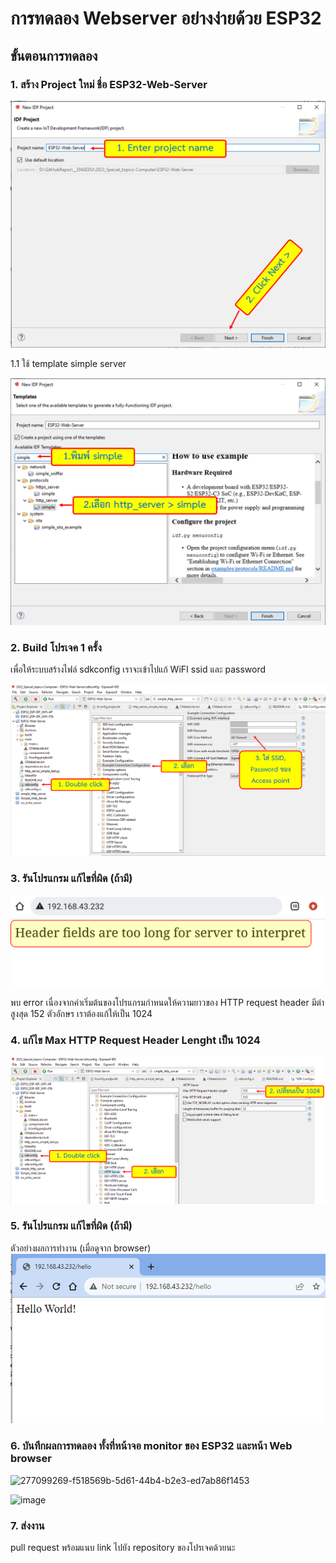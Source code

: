 # การทดลอง Webserver อย่างง่ายด้วย ESP32

##  ขั้นตอนการทดลอง 
### 1. สร้าง Project ใหม่ ชื่อ ESP32-Web-Server


![Alt text](./Pictures/1.Create-new-project.png)

1.1 ใช้ template simple server

![Alt text](./Pictures/2.Select-project-template.png)


###  2. Build โปรเจค 1 ครั้ง 
เพื่อให้ระบบสร้างไฟล์ sdkconfig เราจะเข้าไปแก้ WiFI ssid และ password
 
![Alt text](./Pictures/3.Edit-SSID-snd-Password.png)

###  3. รันโปรแกรม แก้ไขที่ผิด (ถ้ามี)

![Alt text](./Pictures/4.Found-Error.png)

พบ error เนื่องจากค่าเริ่มต้นของโปรแกรมกำหนดให้ความยาวของ HTTP request header มีต่าสูงสุด 152 ตัวอักษร เราต้องแก้ให้เป็น 1024 

###  4. แก้ไข Max HTTP Request Header Lenght เป็น 1024

![Alt text](./Pictures/5.Change-Req-Header-Len.png)

###  5. รันโปรแกรม แก้ไขที่ผิด (ถ้ามี)


ตัวอย่างผลการทำงาน (เมื่อดูจาก browser)
![Alt text](./Pictures/6.Sample-Result.png)


###  6. บันทึกผลการทดลอง ทั้งที่หน้าจอ monitor ของ ESP32 และหน้า Web browser
![277099269-f518569b-5d61-44b4-b2e3-ed7ab86f1453](https://github.com/Suthera213/ESP32-Web-Server/assets/115066359/c3d28760-b1a6-4caa-aa7a-fcc495652295)

![image](https://github.com/Suthera213/ESP32-Web-Server/assets/115066359/579a795b-5d6c-4a7c-ae0f-b74341d26ef7)

###  7. ส่งงาน
pull request พร้อมแนบ link ไปยัง repository ของโปรเจคด้วยนะ


